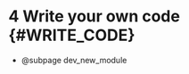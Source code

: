 4 Write your own code {#WRITE_CODE}
====================================


- @subpage dev_new_module
